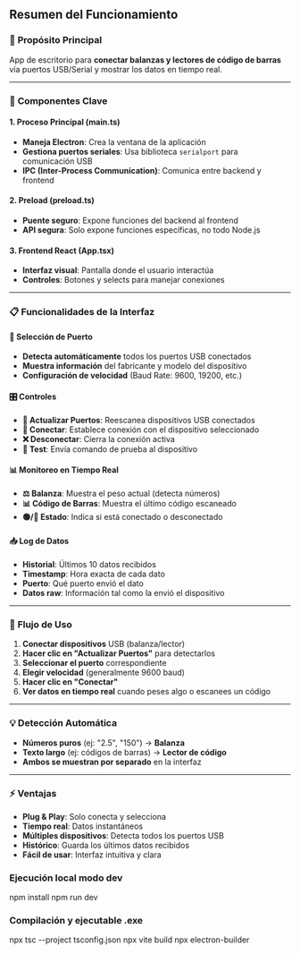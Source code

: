 ## Resumen del Funcionamiento

### 🎯 **Propósito Principal**
App de escritorio para **conectar balanzas y lectores de código de barras** vía puertos USB/Serial y mostrar los datos en tiempo real.

---

### 🔧 **Componentes Clave**

#### **1. Proceso Principal (main.ts)**
- **Maneja Electron**: Crea la ventana de la aplicación
- **Gestiona puertos seriales**: Usa biblioteca `serialport` para comunicación USB
- **IPC (Inter-Process Communication)**: Comunica entre backend y frontend

#### **2. Preload (preload.ts)**
- **Puente seguro**: Expone funciones del backend al frontend
- **API segura**: Solo expone funciones específicas, no todo Node.js

#### **3. Frontend React (App.tsx)**
- **Interfaz visual**: Pantalla donde el usuario interactúa
- **Controles**: Botones y selects para manejar conexiones

---

### 📋 **Funcionalidades de la Interfaz**

#### **🔌 Selección de Puerto**
- **Detecta automáticamente** todos los puertos USB conectados
- **Muestra información** del fabricante y modelo del dispositivo
- **Configuración de velocidad** (Baud Rate: 9600, 19200, etc.)

#### **🎛️ Controles**
- **🔄 Actualizar Puertos**: Reescanea dispositivos USB conectados
- **🔌 Conectar**: Establece conexión con el dispositivo seleccionado
- **❌ Desconectar**: Cierra la conexión activa
- **🧪 Test**: Envía comando de prueba al dispositivo

#### **📊 Monitoreo en Tiempo Real**
- **⚖️ Balanza**: Muestra el peso actual (detecta números)
- **📊 Código de Barras**: Muestra el último código escaneado
- **🟢/🔴 Estado**: Indica si está conectado o desconectado

#### **📥 Log de Datos**
- **Historial**: Últimos 10 datos recibidos
- **Timestamp**: Hora exacta de cada dato
- **Puerto**: Qué puerto envió el dato
- **Datos raw**: Información tal como la envió el dispositivo

---

### 🔄 **Flujo de Uso**

1. **Conectar dispositivos** USB (balanza/lector)
2. **Hacer clic en "Actualizar Puertos"** para detectarlos
3. **Seleccionar el puerto** correspondiente
4. **Elegir velocidad** (generalmente 9600 baud)
5. **Hacer clic en "Conectar"**
6. **Ver datos en tiempo real** cuando peses algo o escanees un código

---

### 💡 **Detección Automática**
- **Números puros** (ej: "2.5", "150") → **Balanza**
- **Texto largo** (ej: códigos de barras) → **Lector de código**
- **Ambos se muestran por separado** en la interfaz

---

### ⚡ **Ventajas**
- **Plug & Play**: Solo conecta y selecciona
- **Tiempo real**: Datos instantáneos
- **Múltiples dispositivos**: Detecta todos los puertos USB
- **Histórico**: Guarda los últimos datos recibidos
- **Fácil de usar**: Interfaz intuitiva y clara

### Ejecución local modo dev
npm install
npm run dev

### Compilación y ejecutable .exe
npx tsc --project tsconfig.json 
npx vite build
npx electron-builder